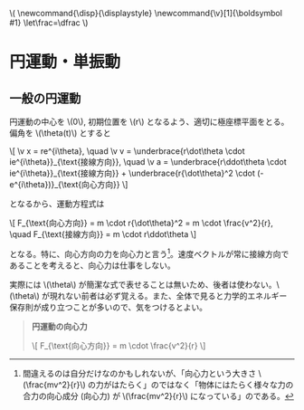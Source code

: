 \\(
    \newcommand{\disp}{\displaystyle}
    \newcommand{\v}[1]{\boldsymbol #1}
    \let\frac=\dfrac
\\)

# 円運動・単振動

## 一般の円運動

円運動の中心を \\(0\\), 初期位置を \\(r\\) となるよう、適切に極座標平面をとる。偏角を \\(\theta(t)\\) とすると

\\[
    \v x = re^{i\theta}, \quad \v v = \underbrace{r\dot\theta \cdot ie^{i\theta}}\_{\text{接線方向}}, \quad \v a = \underbrace{r\ddot\theta \cdot ie^{i\theta}}\_{\text{接線方向}} + \underbrace{r{\dot\theta}^2 \cdot (-e^{i\theta})}_{\text{向心方向}}
\\]

となるから、運動方程式は

\\[
    F\_{\text{向心方向}} = m \cdot r{\dot\theta}^2 = m \cdot \frac{v^2}{r}, \quad F\_{\text{接線方向}} = m \cdot r\ddot\theta
\\]

となる。特に、向心方向の力を向心力と言う[^1]。速度ベクトルが常に接線方向であることを考えると、向心力は仕事をしない。

実際には \\(\theta\\) が簡潔な式で表せることは無いため、後者は使わない。\\(\theta\\) が現れない前者は必ず覚える。また、全体で見ると力学的エネルギー保存則が成り立つことが多いので、気をつけるとよい。

[^1]: 間違えるのは自分だけなのかもしれないが、「向心力という大きさ \\(\frac{mv^2}{r}\\) の力がはたらく」のではなく「物体にはたらく様々な力の合力の向心成分 (向心力) が \\(\frac{mv^2}{r}\\) になっている」のである。

> **円運動の向心力**
>
> \\[ F\_{\text{向心方向}} = m \cdot \frac{v^2}{r} \\]
